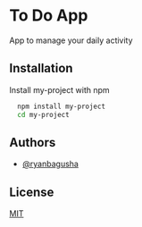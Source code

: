 
# To Do App

App to manage your daily activity


## Installation

Install my-project with npm

```bash
  npm install my-project
  cd my-project
```
    
## Authors

- [@ryanbagusha](https://www.github.com/ryanbagusha)


## License

[MIT](https://choosealicense.com/licenses/mit/)

